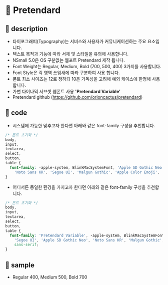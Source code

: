 # &#x1F4CC; Pretendard

## &#x1F4C1; description

- 타이포그래피(Typography)는 서비스와 사용자가 커뮤니케이션하는 주요 요소입니다.
- 텍스트 목적과 기능에 따라 서체 및 스타일을 유의해 사용합니다.
- NSmall 5.0은 OS 구분없는 웹포트 Pretendard 제작 됩니다.
- Font Weight는 Regular, Medium, Bold (700, 500, 400) 3가지를 사용합니다.
- Font Style은 각 영역 쓰임새에 따라 구분하여 사용 합니다.
- 폰트 최소 사이즈는 12로 정하되 10은 가독성을 고려해 예외 케이스에 한정해 사용합니다.
- 가변 다이나믹 서브셋 웹폰트 사용 **'Pretendard Variable'**
- Pretendard github (https://github.com/orioncactus/pretendard)

## &#x1F4C1; code

- 시스템에 가능한 맞추고자 한다면 아래와 같은 font-family 구성을 추천합니다.

```scss
/* 폰트 초기화 */
body,
input,
textarea,
select,
button,
table {
  font-family: -apple-system, BlinkMacSystemFont, 'Apple SD Gothic Neo', 'Pretendard Variable', Roboto,
    'Noto Sans KR', 'Segoe UI', 'Malgun Gothic', 'Apple Color Emoji', 'Segoe UI Emoji', 'Segoe UI Symbol', sans-serif;
}
```

- 어디서든 동일한 환경을 가지고자 한다면 아래와 같은 font-family 구성을 추천합니다.

```scss
/* 폰트 초기화 */
body,
input,
textarea,
select,
button,
table {
  font-family: 'Pretendard Variable', -apple-system, BlinkMacSystemFont, system-ui, Roboto, 'Helvetica Neue',
    'Segoe UI', 'Apple SD Gothic Neo', 'Noto Sans KR', 'Malgun Gothic', 'Apple Color Emoji', 'Segoe UI Emoji', 'Segoe UI Symbol',
    sans-serif;
}
```

## &#x1F4C1; sample

- Regular 400, Medium 500, Bold 700
